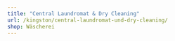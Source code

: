 ```yaml
---
title: "Central Laundromat & Dry Cleaning"
url: /kingston/central-laundromat-und-dry-cleaning/
shop: Wäscherei
---
```

